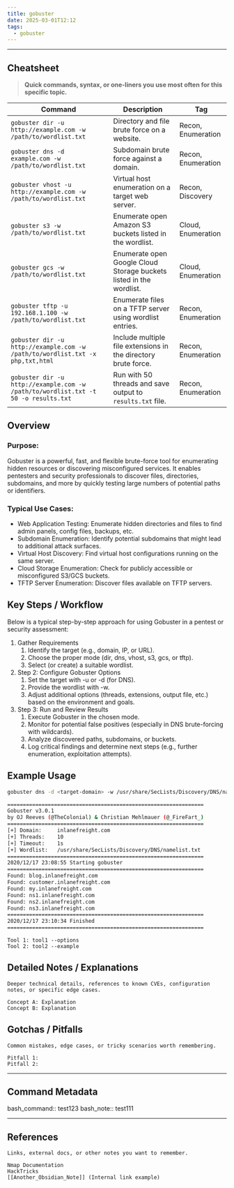 ```yaml
---
title: gobuster
date: 2025-03-01T12:12
tags:
  - gobuster
---
```


---

##  Cheatsheet
> **Quick commands, syntax, or one-liners you use most often for this specific topic.**

| Command                                                          | Description                                                                                                      | Tag                |
| ---------------------------------------------------------------- | ---------------------------------------------------------------------------------------------------------------- | ------------------ |
| `gobuster dir -u http://example.com -w /path/to/wordlist.txt`    | Directory and file brute force on a website.                                                                     | Recon, Enumeration |
| `gobuster dns -d example.com -w /path/to/wordlist.txt`           | Subdomain brute force against a domain.                                                                          | Recon, Enumeration |
| `gobuster vhost -u http://example.com -w /path/to/wordlist.txt`  | Virtual host enumeration on a target web server.                                                                 | Recon, Discovery   |
| `gobuster s3 -w /path/to/wordlist.txt`                           | Enumerate open Amazon S3 buckets listed in the wordlist.                                                         | Cloud, Enumeration |
| `gobuster gcs -w /path/to/wordlist.txt`                          | Enumerate open Google Cloud Storage buckets listed in the wordlist.                                             | Cloud, Enumeration |
| `gobuster tftp -u 192.168.1.100 -w /path/to/wordlist.txt`        | Enumerate files on a TFTP server using wordlist entries.                                                         | Recon, Enumeration |
| `gobuster dir -u http://example.com -w /path/to/wordlist.txt -x php,txt,html` | Include multiple file extensions in the directory brute force.                                    | Recon, Enumeration |
| `gobuster dir -u http://example.com -w /path/to/wordlist.txt -t 50 -o results.txt` | Run with 50 threads and save output to `results.txt` file.                              | Recon, Enumeration |


## Overview

### Purpose:

Gobuster is a powerful, fast, and flexible brute-force tool for enumerating hidden resources or discovering misconfigured services. It enables pentesters and security professionals to discover files, directories, subdomains, and more by quickly testing large numbers of potential paths or identifiers.


### Typical Use Cases:

- Web Application Testing: Enumerate hidden directories and files to find admin panels, config files, backups, etc.
- Subdomain Enumeration: Identify potential subdomains that might lead to additional attack surfaces.
- Virtual Host Discovery: Find virtual host configurations running on the same server.
- Cloud Storage Enumeration: Check for publicly accessible or misconfigured S3/GCS buckets.
- TFTP Server Enumeration: Discover files available on TFTP servers.


## Key Steps / Workflow

Below is a typical step-by-step approach for using Gobuster in a pentest or security assessment:

1. Gather Requirements
	1. Identify the target (e.g., domain, IP, or URL).
	2. Choose the proper mode (dir, dns, vhost, s3, gcs, or tftp).
	3. Select (or create) a suitable wordlist.
2. Step 2: Configure Gobuster Options
	1. Set the target with -u or -d (for DNS).
	2. Provide the wordlist with -w.
	3. Adjust additional options (threads, extensions, output file, etc.) based on the environment and goals.
3. Step 3: Run and Review Results
	1. Execute Gobuster in the chosen mode.
	2. Monitor for potential false positives (especially in DNS brute-forcing with wildcards).
	3. Analyze discovered paths, subdomains, or buckets.
	4. Log critical findings and determine next steps (e.g., further enumeration, exploitation attempts).
	
## Example Usage

```bash
gobuster dns -d <target-domain> -w /usr/share/SecLists/Discovery/DNS/namelist.txt
```

```bash
===============================================================
Gobuster v3.0.1
by OJ Reeves (@TheColonial) & Christian Mehlmauer (@_FireFart_)
===============================================================
[+] Domain:     inlanefreight.com
[+] Threads:    10
[+] Timeout:    1s
[+] Wordlist:   /usr/share/SecLists/Discovery/DNS/namelist.txt
===============================================================
2020/12/17 23:08:55 Starting gobuster
===============================================================
Found: blog.inlanefreight.com
Found: customer.inlanefreight.com
Found: my.inlanefreight.com
Found: ns1.inlanefreight.com
Found: ns2.inlanefreight.com
Found: ns3.inlanefreight.com
===============================================================
2020/12/17 23:10:34 Finished
===============================================================

```


    Tool 1: tool1 --options
    Tool 2: tool2 --example

## Detailed Notes / Explanations

    Deeper technical details, references to known CVEs, configuration notes, or specific edge cases.

    Concept A: Explanation
    Concept B: Explanation

## Gotchas / Pitfalls

    Common mistakes, edge cases, or tricky scenarios worth remembering.

    Pitfall 1:
    Pitfall 2:

---
## Command Metadata

bash_command:: test123
bash_note:: test111 

---
## References

    Links, external docs, or other notes you want to remember.

    Nmap Documentation
    HackTricks
    [[Another_Obsidian_Note]] (Internal link example)
